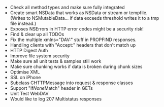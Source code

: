 * Check all method types and make sure fully integrated
* Create smart NSData that works as NSData or stream or tempfile. (Writes to NSMutableData… if data exceeds threshold writes it to a tmp file instead.)
* Exposes NSErrors in HTTP error codes might be a security risk!
* Find & clear up all TODOs
* Fix the multiple xmlns="DAV:" stuff in PROPFIND responses.
* Handling clients with "Accept:" headers that don't match up
* HTTP Digest Auth
* Improve file system security
* Make sure all unit tests & samples still work
* Make sure chunking works if data is broken during chunk sizes
* Optimise XML
* SSL on iPhone
* Subclass CHTTPMessage into request & response classes
* Support "If*None*Match" header in GETs
* Unit Test WebDAV
* Would like to log 207 Multistatus responses

